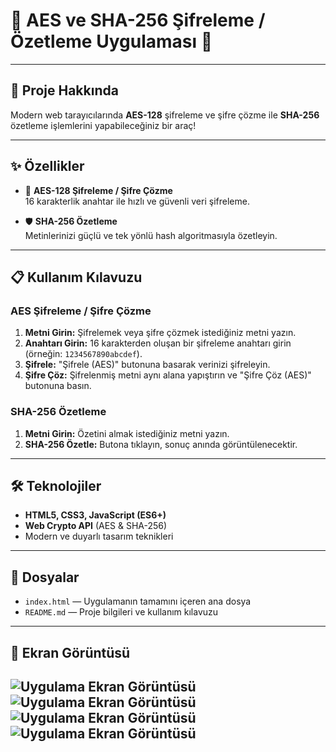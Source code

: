 # 🎉 AES ve SHA-256 Şifreleme / Özetleme Uygulaması 🔐

---

## 🚀 Proje Hakkında

Modern web tarayıcılarında **AES-128** şifreleme ve şifre çözme ile **SHA-256** özetleme işlemlerini yapabileceğiniz bir araç!  

---

## ✨ Özellikler

- 🔑 **AES-128 Şifreleme / Şifre Çözme**  
  16 karakterlik anahtar ile hızlı ve güvenli veri şifreleme.
  
- 🛡️ **SHA-256 Özetleme**  
  Metinlerinizi güçlü ve tek yönlü hash algoritmasıyla özetleyin.



---

## 📋 Kullanım Kılavuzu

### AES Şifreleme / Şifre Çözme

1. **Metni Girin:** Şifrelemek veya şifre çözmek istediğiniz metni yazın.  
2. **Anahtarı Girin:** 16 karakterden oluşan bir şifreleme anahtarı girin (örneğin: `1234567890abcdef`).  
3. **Şifrele:** "Şifrele (AES)" butonuna basarak verinizi şifreleyin.  
4. **Şifre Çöz:** Şifrelenmiş metni aynı alana yapıştırın ve "Şifre Çöz (AES)" butonuna basın.

### SHA-256 Özetleme

1. **Metni Girin:** Özetini almak istediğiniz metni yazın.  
2. **SHA-256 Özetle:** Butona tıklayın, sonuç anında görüntülenecektir.

---

## 🛠️ Teknolojiler

- **HTML5, CSS3, JavaScript (ES6+)**  
- **Web Crypto API** (AES & SHA-256)  
- Modern ve duyarlı tasarım teknikleri

---

## 📂 Dosyalar

- `index.html` — Uygulamanın tamamını içeren ana dosya  
- `README.md` — Proje bilgileri ve kullanım kılavuzu

---

## 📸 Ekran Görüntüsü

![Uygulama Ekran Görüntüsü](image0.png)
![Uygulama Ekran Görüntüsü](image1.png)
![Uygulama Ekran Görüntüsü](image2.png)
![Uygulama Ekran Görüntüsü](image3.png)
---


